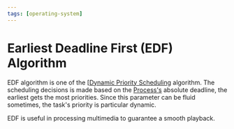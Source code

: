 ```yaml
---
tags: [operating-system]
---
```


# Earliest Deadline First (EDF) Algorithm

EDF algorithm is one of the [[Dynamic Priority Scheduling](202404232317.md)
algorithm. The scheduling decisions is made based on the
[Process's](202210062301.md) absolute deadline, the earliest gets the most
priorities. Since this parameter can be fluid sometimes, the task's priority is
particular dynamic.

EDF is useful in processing multimedia to guarantee a smooth playback.
